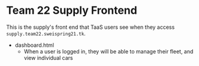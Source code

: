 # Team 22 Supply Frontend #

This is the supply's front end that TaaS users see when they access `supply.team22.sweispring21.tk`.

- dashboard.html
  * When a user is logged in, they will be able to manage their fleet, and view individual cars
